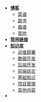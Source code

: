 - [**博客**](/blog/)
  - [菜谱](/?id=菜谱)
  - [路书](/?id=路书)
  - [曲谱](/?id=曲谱)
  - [其他](/?id=其他)
- [**常用链接**]()
- [**知识库**](/)
  - [运维部署](/?id=运维部署)
  - [数据开发](/?id=数据开发)
  - [后端开发](/?id=后端开发)
  - [前端综合](/?id=前端综合)
  - [基础知识](/?id=基础知识)
  - [项目管理](/?id=项目管理)
  - [其他内容](/?id=其他内容)
- 
